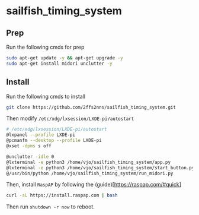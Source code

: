 # sailfish_timing_system

## Prep

Run the following cmds for prep

```bash
sudo apt-get update -y && apt-get upgrade -y
sudo apt-get install midori unclutter -y
```

## Install
Run the following cmds to install

```bash
git clone https://github.com/2ffs2nns/sailfish_timing_system.git
```

Then modify `/etc/xdg/lxsession/LXDE-pi/autostart`

```bash
# /etc/xdg/lxsession/LXDE-pi/autostart
@lxpanel --profile LXDE-pi
@pcmanfm --desktop --profile LXDE-pi
@xset -dpms s off

@unclutter -idle 0
@lxterminal -e python3 /home/vjo/sailfish_timing_system/app.py
@lxterminal -e python3 /home/vjo/sailfish_timing_system/start_button.py
@/usr/bin/python /home/vjo/sailfish_timing_system/run_midori.py
```

Then, install `RaspAP` by following the (guide)[https://raspap.com/#quick]

```bash
curl -sL https://install.raspap.com | bash
```

Then run `shutdown -r now` to reboot.